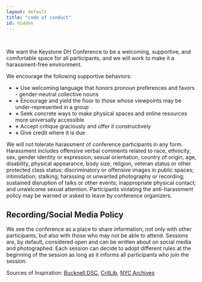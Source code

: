 ```yaml
---
layout: default
title: "code of conduct"
id: hidden
---
```


<br />

We want the Keystone DH Conference to be a welcoming, supportive, and comfortable space for all participants, and we will work to make it a harassment-free environment. 

We encourage the following supportive behaviors:

- **+** Use welcoming language that honors pronoun preferences and favors - gender-neutral collective nouns
- **+** Encourage and yield the floor to those whose viewpoints may be under-represented in a group
- **+** Seek concrete ways to make physical spaces and online resources more universally accessible
- **+** Accept critique graciously and offer it constructively
- **+** Give credit where it is due

We will not tolerate harassment of conference participants in any form. Harassment includes offensive verbal comments related to race, ethnicity, sex, gender identity or expression, sexual orientation, country of origin, age, disability, physical appearance, body size, religion, veteran status or other protected class status; discriminatory or offensive images in public spaces; intimidation; stalking; harassing or unwanted photography or recording; sustained disruption of talks or other events; inappropriate physical contact; and unwelcome sexual attention. Participants violating the anti-harassment policy may be warned or asked to leave by conference organizers. 

## Recording/Social Media Policy

We see the conference as a place to share information, not only with other participants, but also with those who may not be able to attend. Sessions are, by default, considered open and can be written about on social media and photographed. Each session can decide to adopt different rules at the beginning of the session as long as it informs all participants who join the session.

Sources of Inspiration: [Bucknell DSC](http://budsc16.scholar.bucknell.edu/safety-and-inclusion/), [CritLib](https://critlib2017.wordpress.com/code-of-conduct/), [NYC Archives](https://nycarchivesunconference.wordpress.com/code-of-conduct/)